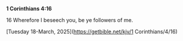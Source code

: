**1 Corinthians 4:16**

16 Wherefore I beseech you, be ye followers of me.

[Tuesday 18-March, 2025](https://getbible.net/kjv/1 Corinthians/4/16)
